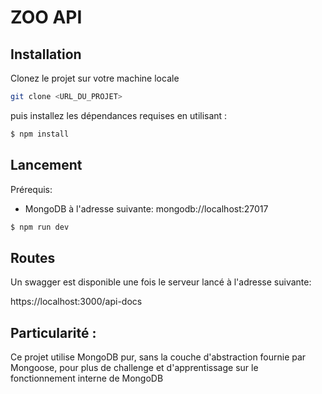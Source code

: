 # ZOO API

## Installation

Clonez le projet sur votre machine locale

```bash
git clone <URL_DU_PROJET>
```

puis installez les dépendances requises en utilisant :

```bash
$ npm install
```

## Lancement

Prérequis:
- MongoDB à l'adresse suivante: mongodb://localhost:27017

```bash
$ npm run dev
```

## Routes

Un swagger est disponible une fois le serveur lancé à l'adresse suivante:

https://localhost:3000/api-docs

## Particularité :

Ce projet utilise MongoDB pur, sans la couche d'abstraction fournie par Mongoose, pour plus de challenge et d'apprentissage sur le fonctionnement interne de MongoDB





